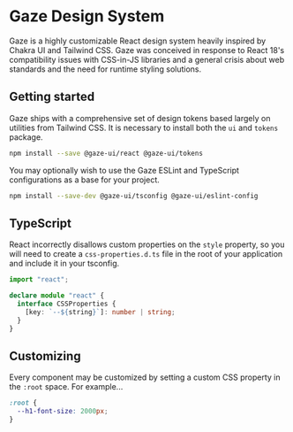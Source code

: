 # Gaze Design System

Gaze is a highly customizable React design system heavily inspired by Chakra UI and Tailwind CSS. Gaze was conceived in response to React 18's compatibility issues with CSS-in-JS libraries and a general crisis about web standards and the need for runtime styling solutions.

## Getting started

Gaze ships with a comprehensive set of design tokens based largely on utilities from Tailwind CSS. It is necessary to install both the `ui` and `tokens` package.

```bash
npm install --save @gaze-ui/react @gaze-ui/tokens
```

You may optionally wish to use the Gaze ESLint and TypeScript configurations as a base for your project.

```bash
npm install --save-dev @gaze-ui/tsconfig @gaze-ui/eslint-config
```

## TypeScript

React incorrectly disallows custom properties on the `style` property, so you will need to create a `css-properties.d.ts` file in the root of your application and include it in your tsconfig.

```typescript
import "react";

declare module "react" {
  interface CSSProperties {
    [key: `--${string}`]: number | string;
  }
}
```

## Customizing

Every component may be customized by setting a custom CSS property in the `:root` space. For example...

```css
:root {
  --h1-font-size: 2000px;
}
```
